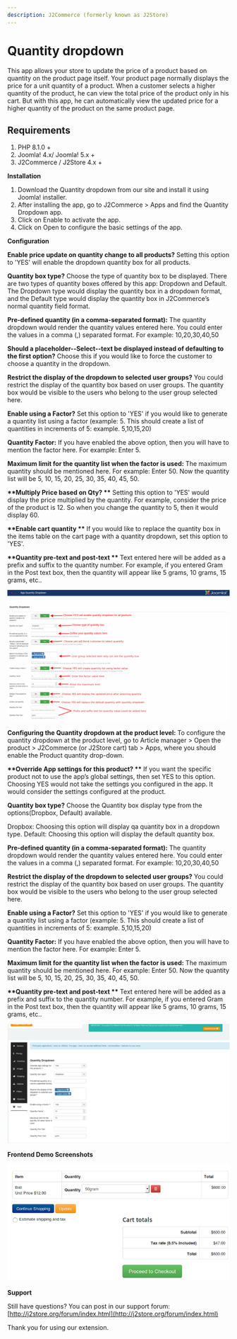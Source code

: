 ```yaml
---
description: J2Commerce (formerly known as J2Store)
---
```


# Quantity dropdown

This app allows your store to update the price of a product based on quantity on the product page itself. Your product page normally displays the price for a unit quantity of a product. When a customer selects a higher quantity of the product, he can view the total price of the product only in his cart. But with this app, he can automatically view the updated price for a higher quantity of the product on the same product page.

## Requirements <a href="#requirements" id="requirements"></a>

1. PHP 8.1.0 +
2. Joomla! 4.x/ Joomla! 5.x +
3. J2Commerce / J2Store 4.x +

**Installation**

1. Download the Quantity dropdown from our site and install it using Joomla! installer.
2. After installing the app, go to J2Commerce > Apps and find the Quantity Dropdown app.
3. Click on Enable to activate the app.
4. Click on Open to configure the basic settings of the app.

**Configuration**

**Enable price update on quantity change to all products?** Setting this option to 'YES' will enable the dropdown quantity box for all products.

**Quantity box type?** Choose the type of quantity box to be displayed. There are two types of quantity boxes offered by this app: Dropdown and Default. The Dropdown type would display the quantity box in a dropdown format, and the Default type would display the quantity box in J2Commerce’s normal quantity field format.

**Pre-defined quantity (in a comma-separated format):** The quantity dropdown would render the quantity values entered here. You could enter the values in a comma (,) separated format. For example: 10,20,30,40,50

**Should a placeholder--Select--text be displayed instead of defaulting to the first option?** Choose this if you would like to force the customer to choose a quantity in the dropdown.

**Restrict the display of the dropdown to selected user groups?** You could restrict the display of the quantity box based on user groups. The quantity box would be visible to the users who belong to the user group selected here.

**Enable using a Factor?** Set this option to 'YES' if you would like to generate a quantity list using a factor (example: 5. This should create a list of quantities in increments of 5: example. 5,10,15,20)

**Quantity Factor:** If you have enabled the above option, then you will have to mention the factor here. For example: Enter 5.

**Maximum limit for the quantity list when the factor is used:** The maximum quantity should be mentioned here. For example: Enter 50. Now the quantity list will be 5, 10, 15, 20, 25, 30, 35, 40, 45, 50.

**\*\*Multiply Price based on Qty? \*\*** Setting this option to 'YES' would display the price multiplied by the quantity. For example, consider the price of the product is 12. So when you change the quantity to 5, then it would display 60.

**\*\*Enable cart quantity \*\*** If you would like to replace the quantity box in the items table on the cart page with a quantity dropdown, set this option to 'YES'.

**\*\*Quantity pre-text and post-text \*\*** Text entered here will be added as a prefix and suffix to the quantity number. For example, if you entered Gram in the Post text box, then the quantity will appear like 5 grams, 10 grams, 15 grams, etc..

![qd01](https://raw.githubusercontent.com/j2store/doc-images/master/apps/Quantity%20dropdown/qd_01.png)

**Configuring the Quantity dropdown at the product level:** To configure the quantity dropdown at the product level, go to Article manager > Open the product > J2Commerce (or J2Store cart) tab > Apps, where you should enable the Product quantity drop-down.

**\*\*Override App settings for this product? \*\*** If you want the specific product not to use the app’s global settings, then set YES to this option. Choosing YES would not take the settings you configured in the app. It would consider the settings configured at the product.

**Quantity box type?** Choose the Quantity box display type from the options(Dropbox, Default) available.

Dropbox: Choosing this option will display qa quantity box in a dropdown type. Default: Choosing this option will display the default quantity box.

**Pre-defined quantity (in a comma-separated format):** The quantity dropdown would render the quantity values entered here. You could enter the values in a comma (,) separated format. For example: 10,20,30,40,50

**Restrict the display of the dropdown to selected user groups?** You could restrict the display of the quantity box based on user groups. The quantity box would be visible to the users who belong to the user group selected here.

**Enable using a Factor?** Set this option to 'YES' if you would like to generate a quantity list using a factor (example: 5. This should create a list of quantities in increments of 5: example. 5,10,15,20)

**Quantity Factor:** If you have enabled the above option, then you will have to mention the factor here. For example: Enter 5.

**Maximum limit for the quantity list when the factor is used:** The maximum quantity should be mentioned here. For example: Enter 50. Now the quantity list will be 5, 10, 15, 20, 25, 30, 35, 40, 45, 50.

**\*\*Quantity pre-text and post-text \*\*** Text entered here will be added as a prefix and suffix to the quantity number. For example, if you entered Gram in the Post text box, then the quantity will appear like 5 grams, 10 grams, 15 grams, etc..

![qd02](https://raw.githubusercontent.com/j2store/doc-images/master/apps/Quantity%20dropdown/qd_02.png)

**Frontend Demo Screenshots**

![qd04](https://raw.githubusercontent.com/j2store/doc-images/master/apps/Quantity%20dropdown/qd_04.png)

**Support**

Still have questions? You can post in our support forum: [http://j2store.org/forum/index.html](http://j2store.org/forum/index.html)

Thank you for using our extension.

